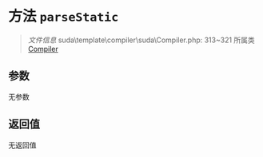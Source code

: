# 方法 `parseStatic`

> *文件信息* suda\template\compiler\suda\Compiler.php: 313~321
> 所属类 [Compiler](../Compiler.md)




## 参数


无参数


## 返回值

无返回值

